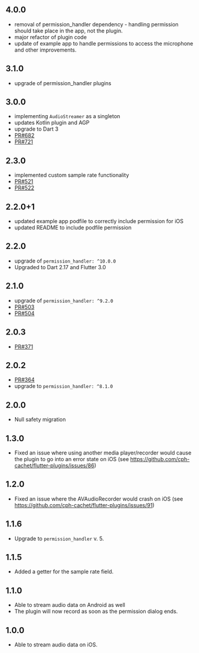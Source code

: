 ## 4.0.0

* removal of permission_handler dependency - handling permission should take place in the app, not the plugin.
* major refactor of plugin code
* update of example app to handle permissions to access the microphone and other improvements.

## 3.1.0

* upgrade of permission_handler plugins

## 3.0.0

* implementing `AudioStreamer` as a singleton
* updates Kotlin plugin and AGP
* upgrade to Dart 3
* [PR#682](https://github.com/cph-cachet/flutter-plugins/pull/682)
* [PR#721](https://github.com/cph-cachet/flutter-plugins/pull/721)

## 2.3.0

* implemented custom sample rate functionality
* [PR#521](https://github.com/cph-cachet/flutter-plugins/pull/521)
* [PR#522](https://github.com/cph-cachet/flutter-plugins/pull/522)

## 2.2.0+1

* updated example app podfile to correctly include permission for iOS
* updated README to include podfile permission

## 2.2.0

* upgrade of `permission_handler: ^10.0.0`
* Upgraded to Dart 2.17 and Flutter 3.0

## 2.1.0

* upgrade of `permission_handler: ^9.2.0`
* [PR#503](https://github.com/cph-cachet/flutter-plugins/pull/503)
* [PR#504](https://github.com/cph-cachet/flutter-plugins/pull/504)

## 2.0.3

* [PR#371](https://github.com/cph-cachet/flutter-plugins/pull/371)

## 2.0.2

* [PR#364](https://github.com/cph-cachet/flutter-plugins/pull/364)
* upgrade to `permission_handler: ^8.1.0`

## 2.0.0

* Null safety migration

## 1.3.0

* Fixed an issue where using another media player/recorder would cause the plugin to go into an error state on iOS (see <https://github.com/cph-cachet/flutter-plugins/issues/86>)

## 1.2.0

* Fixed an issue where the AVAudioRecorder would crash on iOS (see <https://github.com/cph-cachet/flutter-plugins/issues/91>)

## 1.1.6

* Upgrade to `permission_handler` v. 5.

## 1.1.5

* Added a getter for the sample rate field.

## 1.1.0

* Able to stream audio data on Android as well
* The plugin will now record as soon as the permission dialog ends.

## 1.0.0

* Able to stream audio data on iOS.
